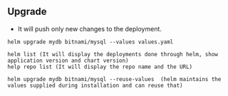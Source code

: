 ## Upgrade
  - It will push only new changes to the deployment.
```
helm upgrade mydb bitnami/mysql --values values.yaml

helm list (It will display the deployments done through helm, show application version and chart version)
help repo list (It will display the repo name and the URL)

helm upgrade mydb bitnami/mysql --reuse-values  (helm maintains the values supplied during installation and can reuse that)
```
